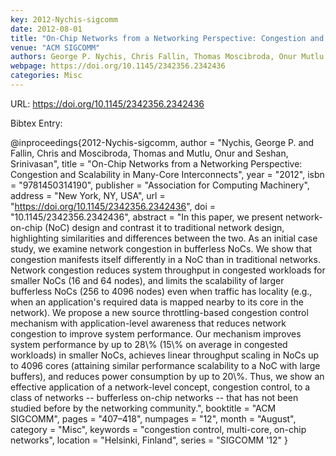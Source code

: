 ```yaml
---
key: 2012-Nychis-sigcomm
date: 2012-08-01
title: "On-Chip Networks from a Networking Perspective: Congestion and Scalability in Many-Core Interconnects"
venue: "ACM SIGCOMM"
authors: George P. Nychis, Chris Fallin, Thomas Moscibroda, Onur Mutlu and Srinivasan Seshan
webpage: https://doi.org/10.1145/2342356.2342436
categories: Misc
---
```


URL: https://doi.org/10.1145/2342356.2342436

Bibtex Entry:

@inproceedings{2012-Nychis-sigcomm,
    author = "Nychis, George P. and Fallin, Chris and Moscibroda, Thomas and Mutlu, Onur and Seshan, Srinivasan",
    title = "On-Chip Networks from a Networking Perspective: Congestion and Scalability in Many-Core Interconnects",
    year = "2012",
    isbn = "9781450314190",
    publisher = "Association for Computing Machinery",
    address = "New York, NY, USA",
    url = "https://doi.org/10.1145/2342356.2342436",
    doi = "10.1145/2342356.2342436",
    abstract = "In this paper, we present network-on-chip (NoC) design and contrast it to traditional network design, highlighting similarities and differences between the two. As an initial case study, we examine network congestion in bufferless NoCs. We show that congestion manifests itself differently in a NoC than in traditional networks. Network congestion reduces system throughput in congested workloads for smaller NoCs (16 and 64 nodes), and limits the scalability of larger bufferless NoCs (256 to 4096 nodes) even when traffic has locality (e.g., when an application's required data is mapped nearby to its core in the network). We propose a new source throttling-based congestion control mechanism with application-level awareness that reduces network congestion to improve system performance. Our mechanism improves system performance by up to 28\\% (15\\% on average in congested workloads) in smaller NoCs, achieves linear throughput scaling in NoCs up to 4096 cores (attaining similar performance scalability to a NoC with large buffers), and reduces power consumption by up to 20\\%. Thus, we show an effective application of a network-level concept, congestion control, to a class of networks -- bufferless on-chip networks -- that has not been studied before by the networking community.",
    booktitle = "ACM SIGCOMM",
    pages = "407–418",
    numpages = "12",
    month = "August",
    category = "Misc",
    keywords = "congestion control, multi-core, on-chip networks",
    location = "Helsinki, Finland",
    series = "SIGCOMM '12"
}

